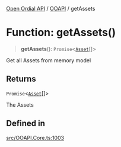 [Open Ordial API](../../README.md) / [OOAPI](../README.md) / getAssets

# Function: getAssets()

> **getAssets**(): `Promise`\<[`Asset`](../classes/Asset.md)[]\>

Get all Assets from memory model

## Returns

`Promise`\<[`Asset`](../classes/Asset.md)[]\>

The Assets

## Defined in

[src/OOAPI.Core.ts:1003](https://github.com/open-ordinal/open-ordinal-api/blob/88ef2e4467b13c07bb5a3ef3483343248c1aa38d/src/OOAPI.Core.ts#L1003)
